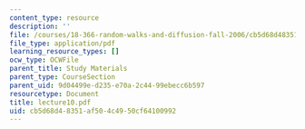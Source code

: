 ```yaml
---
content_type: resource
description: ''
file: /courses/18-366-random-walks-and-diffusion-fall-2006/cb5d68d48351af504c4950cf64100992_lecture10.pdf
file_type: application/pdf
learning_resource_types: []
ocw_type: OCWFile
parent_title: Study Materials
parent_type: CourseSection
parent_uid: 9d04499e-d235-e70a-2c44-99ebecc6b597
resourcetype: Document
title: lecture10.pdf
uid: cb5d68d4-8351-af50-4c49-50cf64100992
---
```

